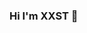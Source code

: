 ### Hi I'm XXST 👋

<!--
**likeNlong/likeNlong** is a ✨ _special_ ✨ repository because its `README.md` (this file) appears on your GitHub profile.

Here are some ideas to get you started:

- 🔭 但凡你能想到的，我都会一点点
- 🌱 杂而不精
- 🤔 有点烦躁
- 💬 微信公众号：小惜渗透
- ⚡ 我还年轻，这句话还能说多久？
-->
